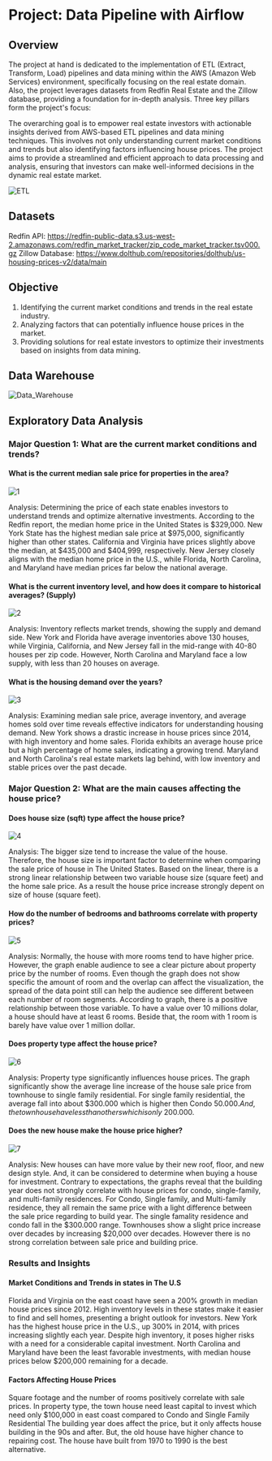# Project: Data Pipeline with Airflow 

## Overview

The project at hand is dedicated to the implementation of ETL (Extract, Transform, Load) pipelines and data mining within the AWS (Amazon Web Services) environment, specifically focusing on the real estate domain. Also, the project leverages datasets from Redfin Real Estate and the Zillow database, providing a foundation for in-depth analysis. Three key pillars form the project's focus:

The overarching goal is to empower real estate investors with actionable insights derived from AWS-based ETL pipelines and data mining techniques. This involves not only understanding current market conditions and trends but also identifying factors influencing house prices. The project aims to provide a streamlined and efficient approach to data processing and analysis, ensuring that investors can make well-informed decisions in the dynamic real estate market.

![ETL](https://github.com/VinhhDo/House_Data_Mining_Project_AIT580/assets/98499217/cdbbb20a-95dc-4968-886c-03c5b268b09e)

## Datasets
Redfin API: https://redfin-public-data.s3.us-west-2.amazonaws.com/redfin_market_tracker/zip_code_market_tracker.tsv000.gz
Zillow Database: https://www.dolthub.com/repositories/dolthub/us-housing-prices-v2/data/main

## Objective
1. Identifying the current market conditions and trends in the real estate industry.
2. Analyzing factors that can potentially influence house prices in the market.
3. Providing solutions for real estate investors to optimize their investments based on insights from data mining.


## Data Warehouse

![Data_Warehouse](https://github.com/VinhhDo/House_Data_Mining_Project_AIT580/assets/98499217/d0780ed2-90e5-41c1-8ab3-ec40f5221ca2)


## Exploratory Data Analysis

### Major Question 1: What are the current market conditions and trends? 
#### What is the current median sale price for properties in the area?
![1](https://github.com/VinhhDo/House_Data_Mining_Project_AIT580/assets/98499217/90330d3c-ac9a-4780-bfdf-96c0146aa496)

Analysis: Determining the price of each state enables investors to understand trends and optimize alternative investments. According to the Redfin report, the median home price in the United States is $329,000. New York State has the highest median sale price at $975,000, significantly higher than other states. California and Virginia have prices slightly above the median, at $435,000 and $404,999, respectively. New Jersey closely aligns with the median home price in the U.S., while Florida, North Carolina, and Maryland have median prices far below the national average.


#### What is the current inventory level, and how does it compare to historical averages? (Supply)
![2](https://github.com/VinhhDo/House_Data_Mining_Project_AIT580/assets/98499217/b5ed1f10-bdbd-47e6-850d-db2a74029d50)

Analysis:  Inventory reflects market trends, showing the supply and demand side. New York and Florida have average inventories above 130 houses, while Virginia, California, and New Jersey fall in the mid-range with 40-80 houses per zip code. However, North Carolina and Maryland face a low supply, with less than 20 houses on average.


#### What is the housing demand over the years?
![3](https://github.com/VinhhDo/House_Data_Mining_Project_AIT580/assets/98499217/cccc812c-9958-450d-944a-93989e9e85cc)

Analysis: Examining median sale price, average inventory, and average homes sold over time reveals effective indicators for understanding housing demand. New York shows a drastic increase in house prices since 2014, with high inventory and home sales. Florida exhibits an average house price but a high percentage of home sales, indicating a growing trend. Maryland and North Carolina's real estate markets lag behind, with low inventory and stable prices over the past decade.



### Major Question 2: What are the main causes affecting the house price?
#### Does house size (sqft) type affect the house price?
![4](https://github.com/VinhhDo/House_Data_Mining_Project_AIT580/assets/98499217/93951e1e-1213-49e9-acf8-0d4c5a20dfd5)

Analysis: The bigger size tend to increase the value of the house. Therefore, the house size is important factor to determine when comparing the sale price of house in The United States. Based on the linear, there is a strong linear relationship between two variable house size (square feet) and the home sale price. As a result the house price increase strongly depent on size of house (square feet).


#### How do the number of bedrooms and bathrooms correlate with property prices?
![5](https://github.com/VinhhDo/House_Data_Mining_Project_AIT580/assets/98499217/bec9e7ad-c65d-4db4-80a5-61eae9f5a9f9)

Analysis: Normally, the house with more rooms tend to have higher price. However, the graph enable audience to see a clear picture about property price by the number of rooms. Even though the graph does not show specific the amount of room and the overlap can affect the visualization, the spread of the data point still can help the audience see different  between each number of room segments. According to graph, there is a positive relationship between those variable. To have a value over 10 millions dolar, a house should have at least 6 rooms. Beside that, the room with 1 room is barely have value over 1 million dollar. 


#### Does property type affect the house price?
![6](https://github.com/VinhhDo/House_Data_Mining_Project_AIT580/assets/98499217/0ca8ed76-66d4-410a-aa3e-d5ea9547dbaa)

Analysis: Property type significantly influences house prices. The graph significantly show the average line increase of the house sale price from townhouse to single family residential. For single family residential, the average fall into about $300.000 which is higher then Condo $50.000. And, the townhouse have less than others which is only ~$200.000.

#### Does the new house make the house price higher?
![7](https://github.com/VinhhDo/House_Data_Mining_Project_AIT580/assets/98499217/252e0bae-6211-48c8-96e1-55df3b108a88)

Analysis: New houses can have more value by their new roof, floor, and new design style. And, it can be considered to determine when buying a house for investment. Contrary to expectations, the graphs reveal that the building year does not strongly correlate with house prices for condo, single-family, and multi-family residences. For Condo, Single family, and Multi-family residence, they all remain the same price with a light difference between the sale price regarding to build year. The single famality residence and condo fall in the $300.000 range. Townhouses show a slight price increase over decades by increasing $20,000 over decades. However there is no strong correlation between sale price and building price. 


### Results and Insights
#### Market Conditions and Trends in states in The U.S
Florida and Virginia on the east coast have seen a 200% growth in median house prices since 2012. High inventory levels in these states make it easier to find and sell homes, presenting a bright outlook for investors. New York has the highest house price in the U.S., up 300% in 2014, with prices increasing slightly each year. Despite high inventory, it poses higher risks with a need for a considerable capital investment. North Carolina and Maryland have been the least favorable investments, with median house prices below $200,000 remaining for a decade.

#### Factors Affecting House Prices
Square footage and the number of rooms positively correlate with sale prices.
In property type, the town house need least capital to invest which need only $100,000 in east coast compared to Condo and Single Family Residential
The building year does affect the price, but it only affects house building in the 90s and after. But, the old house have higher chance to repairing cost. The house have built from 1970 to 1990 is the best alternative.
